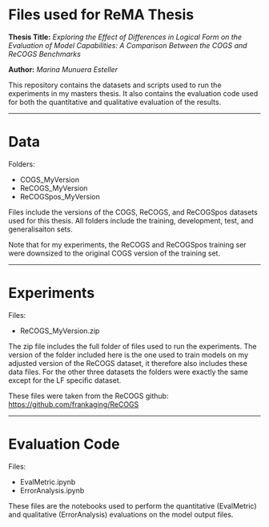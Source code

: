 # Files used for ReMA Thesis

**Thesis Title:** _Exploring the Effect of Differences in Logical Form on the Evaluation of Model Capabilities: A Comparison Between the COGS and ReCOGS Benchmarks_

**Author:** _Marina Munuera Esteller_


This repository contains the datasets and scripts used to run the experiments in my masters thesis. It also contains the evaluation code used for both the quantitative and qualitative evaluation of the results.

---------
# Data

Folders:
- COGS_MyVersion
- ReCOGS_MyVersion
- ReCOGSpos_MyVersion

Files include the versions of the COGS, ReCOGS, and ReCOGSpos datasets used for this thesis. All folders include the training, development, test, and generalisaiton sets. 

Note that for my experiments, the ReCOGS and ReCOGSpos training ser were downsized to the original COGS version of the training set.

---------
# Experiments

Files:
- ReCOGS_MyVersion.zip

The zip file includes the full folder of files used to run the experiments. The version of the folder included here is the one used to train models on my adjusted version of the ReCOGS dataset, it therefore also includes these data files. For the other three datasets the folders were exactly the same except for the LF specific dataset.

These files were taken from the ReCOGS github: https://github.com/frankaging/ReCOGS

---------
# Evaluation Code

Files:
- EvalMetric.ipynb
- ErrorAnalysis.ipynb

These files are the notebooks used to perform the quantitative (EvalMetric) and qualitative (ErrorAnalysis) evaluations on the model output files.

